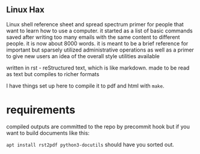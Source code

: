 ## Linux Hax

Linux shell reference sheet and spread spectrum primer for people that want to learn how to use a computer. it started as a list of basic commands saved after writing too many emails with the same content to different people. it is now about 8000 words. it is meant to be a brief reference for important but sparsely utilized administrative operations as well as a primer to give new users an idea of the overall style utilities available

written in rst - reStructured text, which is like markdown. made to be read as text but compiles to richer formats

I have things set up here to compile it to pdf and html with ``make``.


requirements
============

compiled outputs are committed to the repo by precommit hook but if you want to build documents like this:

``apt install rst2pdf python3-docutils`` should have you sorted out. 
